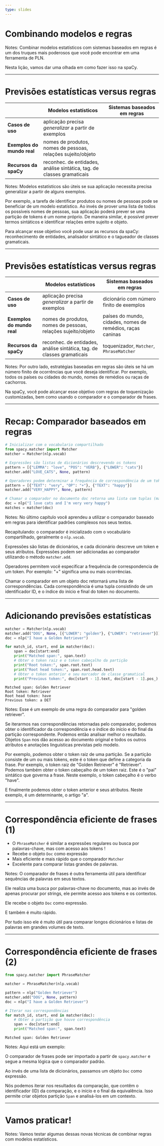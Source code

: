 ```yaml
---
type: slides
---
```


# Combinando modelos e regras

Notes: Combinar modelos estatísticos com sistemas baseados em regras é um dos truques
mais poderosos que você pode encontrar em uma ferramenta de PLN.

Nesta lição, vamos dar uma olhada em como fazer isso na spaCy.

---

# Previsões estatísticas versus regras

|                            | **Modelos estatísticos**                                              | **Sistemas baseados em regras**|
| -------------------------- | ----------------------------------------------------------------------| -------------------------------|
| **Casos de uso**           | aplicação precisa _generalizar_ a partir de exemplos                  |             ⠀⠀⠀⠀⠀⠀⠀⠀⠀⠀⠀⠀ ⠀⠀⠀|
| **Exemplos do mundo real** | nomes de produtos, nomes de pessoas, relações sujeito/objeto          |                                |
| **Recursos da spaCy**      | reconhec. de entidades, análise sintática, tag. de classes gramaticais|                                |

Notes: Modelos estatísticos são úteis se sua aplicação necessita precisa generalizar a partir de alguns exemplos.

Por exemplo, a tarefa de identificar produtos ou nomes de pessoas pode se beneficiar de um modelo
estatístico. Ao invés de prover uma lista de todos os possíveis nomes de pessoas,
sua aplicação poderá prever se uma partição de tokens é um nome próprio. De maneira similar, 
é possível prever termos sintáticos e identificar relações entre sujeito e objeto.

Para alcançar esse objetivo você pode usar as recursos da spaCy: reconhecimento de entidades,
analisador sintático e o tagueador de classes gramaticais.

---

# Previsões estatísticas versus regras


|                            | **Modelos estatísticos**                                              | **Sistemas baseados em regras**|
| -------------------------- | ----------------------------------------------------------------------| -------------------------------|
| **Casos de uso**           | aplicação precisa _generalizar_ a partir de exemplos                  | dicionário com número finito de exemplos|
| **Exemplos do mundo real** | nomes de produtos, nomes de pessoas, relações sujeito/objeto          | países do mundo, cidades, nomes de remédios, raças caninas |
| **Recursos da spaCy**      | reconhec. de entidades, análise sintática, tag. de classes gramaticais| toquenizador, `Matcher`, `PhraseMatcher`|


Notes: Por outro lado, estratégias baseadas em regras são úteis se há um 
número finito de ocorrências que você deseja identificar. Por exemplo,
todos os países ou cidades do mundo, nomes de remédios ou raças de cachorros.

Na spaCy, você pode alcançar esse objetivo com regras de toquenização customizadas,
bem como usando o comparador e o comparador de frases.

---

# Recap: Comparador baseados em regras

```python
# Inicializar com o vocabulario compartilhado
from spacy.matcher import Matcher
matcher = Matcher(nlp.vocab)

# Expressões são listas de dicionários descrevendo os tokens
pattern = [{"LEMMA": "love", "POS": "VERB"}, {"LOWER": "cats"}]
matcher.add("LOVE_CATS", None, pattern)

# Operadores podem determinar a frequência de correspondência de um token
pattern = [{"TEXT": "very", "OP": "+"}, {"TEXT": "happy"}]
matcher.add("VERY_HAPPY", None, pattern)

# Chamar o comparador no documento doc retorna uma lista com tuplas (match_id, start, end) 
doc = nlp("I love cats and I'm very very happy")
matches = matcher(doc)
```

Notes: No último capítulo você aprendeu a utilizar o comparador baseado
em regras para identificar padrões complexos nos seus textos. 

Recapitulando: o comparador é inicializado com o vocabulário compartilhado,
geralmente o `nlp.vocab`.

Expressões são listas de dicionários, e cada dicionário descreve um token
e seus atributos. Expressões podem ser adicionadas ao comparador utilizando
o método `matcher.add`.

Operadores permitem você especificar a frequência de correspondencia de um
token. Por exemplo: "+" significa uma ou mais ocorrências.

Chamar o comparador em um objeto doc retornará uma lista de correspondências.
Cada correspondência é uma tupla consistindo de um identificador ID, e o 
índice do início e final do token no documento.

---

# Adicionando previsões estatísticas

```python
matcher = Matcher(nlp.vocab)
matcher.add("DOG", None, [{"LOWER": "golden"}, {"LOWER": "retriever"}])
doc = nlp("I have a Golden Retriever")

for match_id, start, end in matcher(doc):
    span = doc[start:end]
    print("Matched span:", span.text)
    # Obter o token raiz e o token cabeçalho da partição 
    print("Root token:", span.root.text)
    print("Root head token:", span.root.head.text)
    # Obter o token anterior e seu marcador de classe gramatical
    print("Previous token:", doc[start - 1].text, doc[start - 1].pos_)
```

```out
Matched span: Golden Retriever
Root token: Retriever
Root head token: have
Previous token: a DET
```

Notes: Esse é um exemplo de uma regra do comparador para "golden retriever".

Se iterarmos nas correspondências retornadas pelo comparador, podemos obter
o identificador da correspondência e o índice do início e do final da partição
correspondente. Podemos então analisar melhor o resultado. Objetos `Span` nos
dão acesso ao documento original e todos os outros atributos e anotações
linguísticas previstas pelo modelo.

Por exemplo, podemos obter o token raiz de uma partição. Se a partição consiste
de um ou mais tokens, este é o token que define a categoria da frase. Por exemplo,
o token raiz de "Golden Retriever" é "Retriever". Podemos também obter o token
cabeçalho de um token raiz. Este é o "pai" sintático que governa a frase. Neste 
exemplo, o token cabeçalho é o verbo "have".

E finalmente podemos obter o token anterior e seus atributos. Neste exemplo,
é um determinante, o artigo "a".

---

# Correspondência eficiente de frases (1)

- O `PhraseMatcher` é similar a expressões regulares ou busca por palavras-chave,
  mas com acesso aos tokens ! 
- Recebe o objeto `Doc` como expressão
- Mais eficiente e mais rápido que o comparador `Matcher`
- Excelente para comparar listas grandes de palavras.

Notes: O comparador de frases é outra ferramenta útil para identificar sequências de
palavras em seus textos.

Ele realiza uma busca por palavras-chave no documento, mas ao invés de apenas procurar
por strings, ele permite acesso aos tokens e os contextos.

Ele recebe o objeto `Doc` como expressão.

E também é muito rápido.

Por tudo isso ele é muito útil para comparar longos dicionários e listas de palavras
em grandes volumes de texto.

---

# Correspondência eficiente de frases (2)

```python
from spacy.matcher import PhraseMatcher

matcher = PhraseMatcher(nlp.vocab)

pattern = nlp("Golden Retriever")
matcher.add("DOG", None, pattern)
doc = nlp("I have a Golden Retriever")

# Iterar nas correspondências
for match_id, start, end in matcher(doc):
    # Obter a partição que houve correspondência
    span = doc[start:end]
    print("Matched span:", span.text)
```

```out
Matched span: Golden Retriever
```

Notes: Aqui está um exemplo:

O comparador de frases pode ser importado a partir de `spacy.matcher` e segue a mesma lógica que 
o comparador padrão.

Ao invés de uma lista de dicionários, passamos um objeto `Doc` como expressão.

Nós podemos iterar nos resultados da comparação, que contêm o identificador (ID) da comparação,
e o início e o final da equivalência. Isso permite criar objetos partição `Span` e analisá-los
em um contexto.

---

# Vamos praticar!

Notes: Vamos testar algumas dessas novas técnicas de combinar regras com modelos estatísticos.
